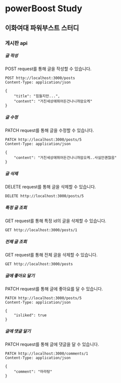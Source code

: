 # powerBoost Study
## 이화여대 파워부스트 스터디
### 게시판 api

##### 글 작성
POST request를 통해 글을 작성할 수 있습니다.
```
POST http://localhost:3000/posts
Content-Type: application/json

{
    "title": "힘들지만...",
    "content": "거친세상에뛰어든건나니까암오케"
}
```

##### 글 수정
PATCH request를 통해 글을 수정할 수 있습니다.
```
PATCH http://localhost:3000/posts/5
Content-Type: application/json

{
    "content": "거친세상에뛰어든건나니까암오케..사실안괜찮음"
}
```

##### 글 삭제
DELETE request를 통해 글을 삭제할 수 있습니다.
```
DELETE http://localhost:3000/posts/5
```

##### 특정 글 조회
GET request를 통해 특정 id의 글을 삭제할 수 있습니다.
```
GET http://localhost:3000/posts/1
```

##### 전체 글 조회
GET request를 통해 전체 글을 삭제할 수 있습니다.
```
GET http://localhost:3000/posts
```

##### 글에 좋아요 달기
PATCH request를 통해 글에 좋아요를 달 수 있습니다.
```
PATCH http://localhost:3000/posts/5
Content-Type: application/json

{
    "isliked": true
}
```

##### 글에 댓글 달기
PATCH request를 통해 글에 댓글을 달 수 있습니다.
```
PATCH http://localhost:3000/comments/1
Content-Type: application/json

{
    "comment": "마라탕"
}
```